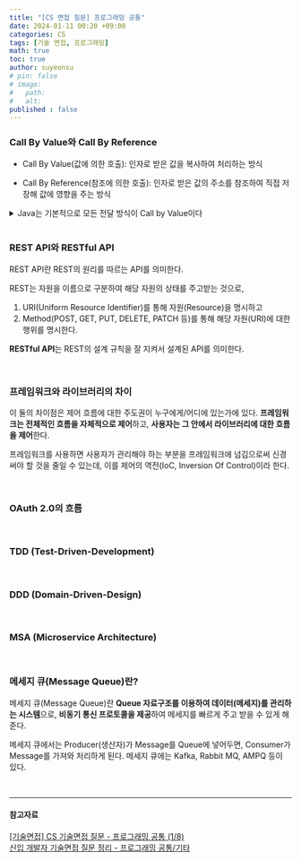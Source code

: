 ```yaml
---
title: "[CS 면접 질문] 프로그래밍 공통"
date: 2024-01-11 00:20 +09:00
categories: CS
tags: [기술 면접, 프로그래밍]
math: true
toc: true
author: suyeonsu
# pin: false
# image:
#   path: 
#   alt: 
published : false
---
```


### Call By Value와 Call By Reference
- Call By Value(값에 의한 호출): 인자로 받은 값을 복사하여 처리하는 방식

- Call By Reference(참조에 의한 호출): 인자로 받은 값의 주소를 참조하여 직접 저장해 값에 영향을 주는 방식  
<details>
<summary>Java는 기본적으로 모든 전달 방식이 Call by Value이다</summary>
<div markdown="1"> 참조형의 경우 객체의 '주소값'을 매개변수로 전달하니 call by reference가 아니냐는 의문을 가질 수 있지만 
정확하게 말하면 주소값이 아니라, **주소를 가리키는 참조값**이다.  

또한, **주소값 자체를 '복사 없이' 인자로 전달하는게 아니라 자기 자신이 갖고 있는 값을 복사해서 전달**한다.  

결국 기본형 변수나 참조형 변수 모두 자기 자신이 갖고 있는 값을 복사해서 전달하기 때문에 Call by value이다.

</div>
</details>

<br>

### REST API와 RESTful API
REST API란 REST의 원리를 따르는 API를 의미한다.  

REST는 자원을 이름으로 구분하여 해당 자원의 상태를 주고받는 것으로,  
1. URI(Uniform Resource Identifier)를 통해 자원(Resource)을 명시하고
2. Method(POST, GET, PUT, DELETE, PATCH 등)를 통해
해당 자원(URI)에 대한 행위를 명시한다.  

**RESTful API**는 REST의 설계 규칙을 잘 지켜서 설계된 API를 의미한다.

<br>

### 프레임워크와 라이브러리의 차이
이 둘의 차이점은 제어 흐름에 대한 주도권이 누구에게/어디에 있는가에 있다. **프레임워크는 전체적인 흐름을 자체적으로 제어**하고, **사용자는 그 안에서 라이브러리에 대한 흐름을 제어**한다.

프레임워크를 사용하면 사용자가 관리해야 하는 부분을 프레임워크에 넘김으로써 신경써야 할 것을 줄일 수 있는데, 이를 제어의 역전(IoC, Inversion Of Control)이라 한다.

<br>

### OAuth 2.0의 흐름


<br>

### TDD (Test-Driven-Development)


<br>

### DDD (Domain-Driven-Design)


<br>

### MSA (Microservice Architecture)


<br>

### 메세지 큐(Message Queue)란?

메세지 큐(Message Queue)란 **Queue 자료구조를 이용하여 데이터(메세지)를 관리하는 시스템**으로, **비동기 통신 프로토콜을 제공**하여 메세지를 빠르게 주고 받을 수 있게 해준다.  

메세지 큐에서는 Producer(생산자)가 Message를 Queue에 넣어두면, Consumer가 Message를 가져와 처리하게 된다. 메세지 큐에는 Kafka, Rabbit MQ, AMPQ 등이 있다.

<br>

---

#### 참고자료  

[[기술면접] CS 기술면접 질문 - 프로그래밍 공통 (1/8)](https://mangkyu.tistory.com/88)  
[신입 개발자 기술면접 질문 정리 - 프로그래밍 공통/기타](https://dev-coco.tistory.com/164)